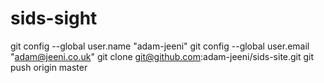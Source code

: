 sids-sight
==========
git config --global user.name "adam-jeeni"
git config --global user.email "adam@jeeni.co.uk"
git clone git@github.com:adam-jeeni/sids-site.git
git push origin master

